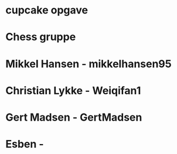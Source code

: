 # cupcake opgave

# Chess gruppe

# Mikkel Hansen - mikkelhansen95
# Christian Lykke - Weiqifan1
# Gert Madsen - GertMadsen
# Esben -


